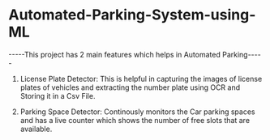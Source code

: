 # Automated-Parking-System-using-ML

-----This project has 2 main features which helps in Automated Parking-----
1. License Plate Detector:
   This is helpful in capturing the images of license plates of vehicles and extracting the number plate using OCR and Storing it in a Csv File.
   
2. Parking Space Detector:
   Continously monitors the Car parking spaces and has a live counter which shows the number of free slots that are available.
